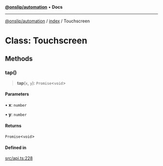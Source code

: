 [**@onslip/automation**](../../README.md) • **Docs**

***

[@onslip/automation](../../README.md) / [index](../README.md) / Touchscreen

# Class: Touchscreen

## Methods

### tap()

> **tap**(`x`, `y`): `Promise`\<`void`\>

#### Parameters

• **x**: `number`

• **y**: `number`

#### Returns

`Promise`\<`void`\>

#### Defined in

[src/api.ts:228](https://github.com/Onslip/automation/blob/aed87d3401609cf5df05adc6d1563b1b99f345fe/src/api.ts#L228)
